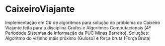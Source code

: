 # CaixeiroViajante
Implementação em C# de algoritmos para solução do problema do Caixeiro Viajante feita para a disciplina Grafos e Algoritmos Computacionais (4º Períodode Sistemas de Informação da PUC Minas Barreiro). Soluções: Algoritmo do vizinho mais próximo (Guloso) e força bruta (Força Bruta) 
